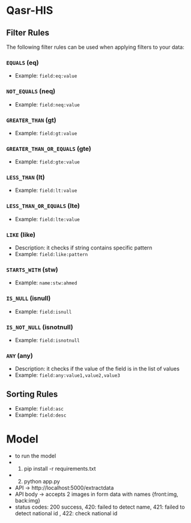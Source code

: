 # Qasr-HIS

## Filter Rules

The following filter rules can be used when applying filters to your data:

### `EQUALS` (eq)

- Example: `field:eq:value`

### `NOT_EQUALS` (neq)

- Example: `field:neq:value`

### `GREATER_THAN` (gt)

- Example: `field:gt:value`

### `GREATER_THAN_OR_EQUALS` (gte)

- Example: `field:gte:value`

### `LESS_THAN` (lt)

- Example: `field:lt:value`

### `LESS_THAN_OR_EQUALS` (lte)

- Example: `field:lte:value`

### `LIKE` (like)

- Description: it checks if string contains specific pattern
- Example: `field:like:pattern`

### `STARTS_WITH` (stw)

- Example: `name:stw:ahmed`

### `IS_NULL` (isnull)

- Example: `field:isnull`

### `IS_NOT_NULL` (isnotnull)

- Example: `field:isnotnull`

### `ANY` (any)

- Description: it checks if the value of the field is in the list of values
- Example: `field:any:value1,value2,value3`

## Sorting Rules

- Example: `field:asc`
- Example: `field:desc`

# Model

- to run the model
- 1. pip install -r requirements.txt
- 2. python app.py
- API -> http://localhost:5000/extractdata
- API body -> accepts 2 images in form data with names {front:img, back:img}
- status codes: 200 success, 420: failed to detect name, 421: failed to detect national id , 422: check national id
